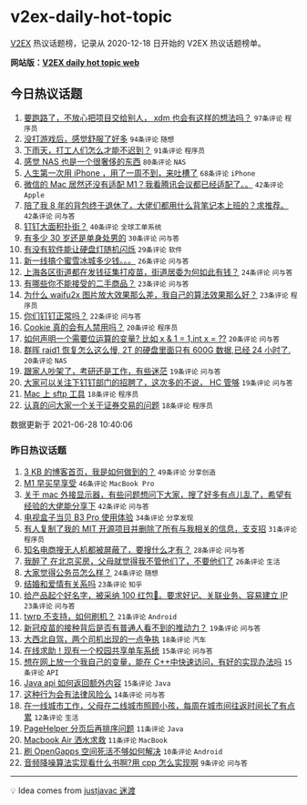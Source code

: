 # v2ex-daily-hot-topic

[V2EX](https://www.v2ex.com/) 热议话题榜，记录从 2020-12-18 日开始的 V2EX 热议话题榜单。

**网站版：[V2EX daily hot topic web](https://boojack.github.io/v2ex-daily-hot-topic-web/)**

## 今日热议话题

<!-- TODAY BEGIN -->

1. [要跑路了，不放心把项目交给别人， xdm 也会有这样的想法吗？](https://www.v2ex.com/t/786146) `97条评论` `程序员`
1. [没打游戏后，感觉舒服了好多](https://www.v2ex.com/t/786173) `94条评论` `随想`
1. [下雨天，打工人们怎么才能不迟到？](https://www.v2ex.com/t/786152) `91条评论` `程序员`
1. [感觉 NAS 也是一个很奢侈的东西](https://www.v2ex.com/t/786204) `80条评论` `NAS`
1. [人生第一次用 iPhone ，用了一周不到，来吐槽了](https://www.v2ex.com/t/786181) `68条评论` `iPhone`
1. [微信的 Mac 居然还没有适配 M1？我看腾讯会议都已经适配了。。](https://www.v2ex.com/t/786182) `42条评论` `Apple`
1. [陪了我 8 年的背包终于退休了，大佬们都用什么背笔记本上班的？求推荐。](https://www.v2ex.com/t/786246) `42条评论` `问与答`
1. [钉钉大面积扑街？](https://www.v2ex.com/t/786171) `40条评论` `全球工单系统`
1. [有多少 30 岁还是单身处男的](https://www.v2ex.com/t/786286) `30条评论` `问与答`
1. [有没有软件能让硬盘灯随机闪烁](https://www.v2ex.com/t/786278) `29条评论` `软件`
1. [新一线搞个蜜雪冰城多少钱。。。](https://www.v2ex.com/t/786248) `26条评论` `问与答`
1. [上海各区街道都在发钱征集打疫苗，街道居委为何如此有钱？](https://www.v2ex.com/t/786184) `24条评论` `问与答`
1. [有哪些你不能接受的二手商品？](https://www.v2ex.com/t/786281) `23条评论` `问与答`
1. [为什么 waifu2x 图片放大效果那么差，我自己的算法效果那么好？](https://www.v2ex.com/t/786233) `23条评论` `程序员`
1. [你们钉钉正常吗？](https://www.v2ex.com/t/786159) `22条评论` `问与答`
1. [Cookie 真的会有人禁用吗？](https://www.v2ex.com/t/786202) `20条评论` `程序员`
1. [如何声明一个需要位运算的变量? 比如 x & 1 = 1,int x = ??](https://www.v2ex.com/t/786194) `20条评论` `问与答`
1. [群晖 raid1 恢复怎么这么慢, 2T 的硬盘里面只有 600G 数据,已经 24 小时了.](https://www.v2ex.com/t/786186) `20条评论` `NAS`
1. [跟家人吵架了，考研还是工作，有些迷茫](https://www.v2ex.com/t/786245) `19条评论` `问与答`
1. [大家可以关注下钉钉部门的招聘了，这次多的不说， HC 管够](https://www.v2ex.com/t/786167) `19条评论` `问与答`
1. [Mac 上 sftp 工具](https://www.v2ex.com/t/786243) `18条评论` `程序员`
1. [认真的问大家一个关于证券交易的问题](https://www.v2ex.com/t/786189) `18条评论` `程序员`

数据更新于 2021-06-28 10:40:06

<!-- TODAY END -->

### 昨日热议话题

<!-- YESTERDAY BEGIN -->

1. [3 KB 的博客首页，我是如何做到的？](https://www.v2ex.com/t/786028) `49条评论` `分享创造`
1. [M1 早买早享受](https://www.v2ex.com/t/786045) `46条评论` `MacBook Pro`
1. [关于 mac 外接显示器，有些问题想问下大家，搜了好多有点儿乱了，希望有经验的大佬能分享下](https://www.v2ex.com/t/786015) `42条评论` `问与答`
1. [电视盒子当贝 B3 Pro 使用体验](https://www.v2ex.com/t/786036) `34条评论` `分享发现`
1. [有人复制了我的 MIT 开源项目并删除了所有与我相关的信息，支支招](https://www.v2ex.com/t/786099) `31条评论` `程序员`
1. [知名电商搜无人机都被屏蔽了，要搜什么才有？](https://www.v2ex.com/t/786069) `28条评论` `问与答`
1. [我醉了 在北京买房，父母就觉得我不管他们了，不要他们了](https://www.v2ex.com/t/786073) `26条评论` `生活`
1. [大家觉得公务员怎么样？](https://www.v2ex.com/t/786066) `24条评论` `随想`
1. [结婚和爱情有关系吗](https://www.v2ex.com/t/786038) `23条评论` `知乎`
1. [给产品起个好名字，被采纳 100 红包🧧。要求好记、关联业务、容易建立 IP](https://www.v2ex.com/t/786085) `23条评论` `问与答`
1. [twrp 不支持，如何刷机？](https://www.v2ex.com/t/786086) `21条评论` `Android`
1. [新冠疫苗的接种背后是否有普通人看不到的推动力？](https://www.v2ex.com/t/786113) `19条评论` `问与答`
1. [大西北自驾，两个司机出现的一点争执](https://www.v2ex.com/t/786124) `18条评论` `汽车`
1. [在线求助！现有一个校园共享单车系统](https://www.v2ex.com/t/786082) `15条评论` `问与答`
1. [想在网上放一个我自己的变量，能在 C++中快速访问，有好的实现办法吗](https://www.v2ex.com/t/786052) `15条评论` `API`
1. [Java api 如何返回额外内容](https://www.v2ex.com/t/786021) `15条评论` `Java`
1. [这种行为会有法律风险么](https://www.v2ex.com/t/786067) `14条评论` `问与答`
1. [在一线城市工作，父母在二线城市照顾小孩，每周在城市间往返时间长了有点累](https://www.v2ex.com/t/786093) `12条评论` `生活`
1. [PageHelper 分页后再排序问题](https://www.v2ex.com/t/786110) `11条评论` `Java`
1. [Macbook Air 洒水求救](https://www.v2ex.com/t/786097) `11条评论` `MacBook`
1. [刷 OpenGapps 空间死活不够如何解决](https://www.v2ex.com/t/786101) `10条评论` `Android`
1. [音频降噪算法实现看什么书啊?用 cpp 怎么实现啊](https://www.v2ex.com/t/786095) `9条评论` `问与答`

<!-- YESTERDAY END -->

---

💡 Idea comes from [justjavac 迷渡](https://github.com/justjavac/)
